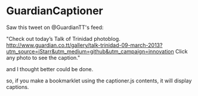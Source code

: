 GuardianCaptioner
=================

Saw this tweet on @GuardianTT's feed: 

"Check out today’s Talk of Trinidad photoblog. 
http://www.guardian.co.tt/gallery/talk-trinidad-09-march-2013?utm_source=iStarr&utm_medium=github&utm_campaign=innovation 
Click any photo to see the caption." 

and I thought better could be done.

so, if you make a bookmarklet using the captioner.js contents, it will display captions.
